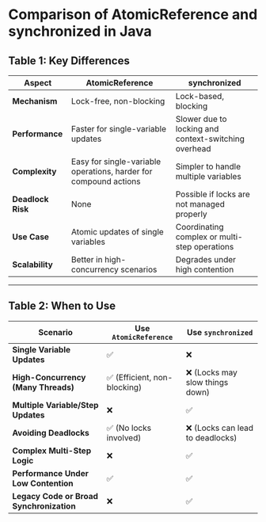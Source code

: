 # Comparison of AtomicReference and synchronized in Java

## Table 1: Key Differences

| **Aspect**               | **AtomicReference**                                 | **synchronized**                              |
|---------------------------|----------------------------------------------------|-----------------------------------------------|
| **Mechanism**            | Lock-free, non-blocking                            | Lock-based, blocking                          |
| **Performance**          | Faster for single-variable updates                 | Slower due to locking and context-switching overhead |
| **Complexity**           | Easy for single-variable operations, harder for compound actions | Simpler to handle multiple variables         |
| **Deadlock Risk**        | None                                               | Possible if locks are not managed properly    |
| **Use Case**             | Atomic updates of single variables                 | Coordinating complex or multi-step operations |
| **Scalability**          | Better in high-concurrency scenarios               | Degrades under high contention                |

---

## Table 2: When to Use

| **Scenario**                                | **Use `AtomicReference`**           | **Use `synchronized`**             |
|---------------------------------------------|--------------------------------------|-------------------------------------|
| **Single Variable Updates**                 | ✅                                   | ❌                                  |
| **High-Concurrency (Many Threads)**         | ✅ (Efficient, non-blocking)         | ❌ (Locks may slow things down)     |
| **Multiple Variable/Step Updates**          | ❌                                   | ✅                                  |
| **Avoiding Deadlocks**                      | ✅ (No locks involved)               | ❌ (Locks can lead to deadlocks)    |
| **Complex Multi-Step Logic**                | ❌                                   | ✅                                  |
| **Performance Under Low Contention**        | ✅                                   | ✅                                  |
| **Legacy Code or Broad Synchronization**    | ❌                                   | ✅                                  |

